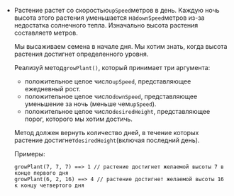 - Растение растет со скоростью`upSpeed`метров в день. Каждую ночь высота этого растения уменьшается
  на`downSpeed`метров из-за недостатка солнечного тепла. Изначально высота растения составляет`0`
  метров.

  Мы высаживаем семена в начале дня. Мы хотим знать, когда высота растения достигнет определенного
  уровня.

  Реализуй метод`growPlant()`, который принимает три аргумента:

    - положительное целое число`upSpeed`, представляющее ежедневный рост.
    - положительное целое число`downSpeed`, представляющее уменьшение за ночь (меньше
      чем`upSpeed`).
    - положительное целое число`desiredHeight`, представляющее порог, которого мы хотим достичь.

  Метод должен вернуть количество дней, в течение которых растение достигнет`desiredHeight`(включая
  последний день).

  Примеры:

  ```
  growPlant(7, 7, 7) ==> 1 // растение достигнет желаемой высоты 7 в конце первого дня
  growPlant(6, 2, 16) ==> 4 // растение достигнет желаемой высоты 16 к концу четвертого дня
  ```
